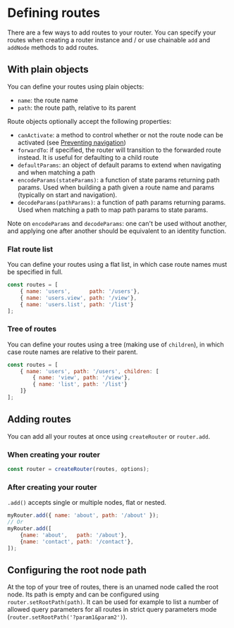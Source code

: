 # Defining routes

There are a few ways to add routes to your router. You can specify your routes when creating a router instance and / or use chainable `add` and `addNode` methods to add routes.

## With plain objects

You can define your routes using plain objects:

* `name`: the route name
* `path`: the route path, relative to its parent

Route objects optionally accept the following properties:

* `canActivate`: a method to control whether or not the route node can be activated \(see [Preventing navigation](https://github.com/router5/router5/tree/1cc1c6969a96918deb28e45b8c5b2d6aa19d0a19/docs/guides/preventing-navigation.html)\)
* `forwardTo`: if specified, the router will transition to the forwarded route instead. It is useful for defaulting to a child route
* `defaultParams`: an object of default params to extend when navigating and when matching a path
* `encodeParams(stateParams)`: a function of state params returning path params. Used when building a path given a route name and params \(typically on start and navigation\).
* `decodeParams(pathParams)`: a function of path params returning params. Used when matching a path to map path params to state params.

Note on `encodeParams` and `decodeParams`: one can't be used without another, and applying one after another should be equivalent to an identity function.

### Flat route list

You can define your routes using a flat list, in which case route names must be specified in full.

```javascript
const routes = [
    { name: 'users',      path: '/users'},
    { name: 'users.view', path: '/view'},
    { name: 'users.list', path: '/list'}
];
```

### Tree of routes

You can define your routes using a tree \(making use of `children`\), in which case route names are relative to their parent.

```javascript
const routes = [
    { name: 'users', path: '/users', children: [
        { name: 'view', path: '/view'},
        { name: 'list', path: '/list'}
    ]}
];
```

## Adding routes

You can add all your routes at once using `createRouter` or `router.add`.

### When creating your router

```javascript
const router = createRouter(routes, options);
```

### After creating your router

`.add()` accepts single or multiple nodes, flat or nested.

```javascript
myRouter.add({ name: 'about', path: '/about' });
// Or
myRouter.add([
    {name: 'about',   path: '/about'},
    {name: 'contact', path: '/contact'},
]);
```

## Configuring the root node path

At the top of your tree of routes, there is an unamed node called the root node. Its path is empty and can be configured using `router.setRootPath(path)`. It can be used for example to list a number of allowed query parameters for all routes in strict query parameters mode \(`router.setRootPath('?param1&param2')`\).

